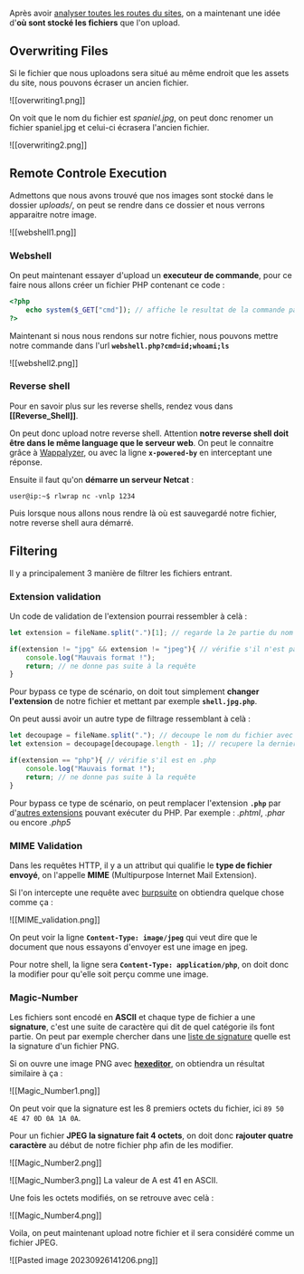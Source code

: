 
Après avoir [analyser toutes les routes du sites](Decouvertes_du_contenu.md), on a maintenant une idée d'**où sont stocké les fichiers** que l'on upload.

## __Overwriting Files__

Si le fichier que nous uploadons sera situé au même endroit que les assets du site, nous pouvons écraser un ancien fichier.

![[overwriting1.png]]

On voit que le nom du fichier est *spaniel.jpg*, on peut donc renomer un fichier spaniel.jpg et celui-ci écrasera l'ancien fichier.

![[overwriting2.png]]


## __Remote Controle Execution__

Admettons que nous avons trouvé que nos images sont stocké dans le dossier *uploads/*, on peut se rendre dans ce dossier et nous verrons apparaitre notre image.

![[webshell1.png]]

### Webshell

On peut maintenant essayer d'upload un **executeur de commande**, pour ce faire nous allons créer un fichier PHP contenant ce code :

```php
<?php  
    echo system($_GET["cmd"]); // affiche le resultat de la commande passé en paramètre  
?>
```

Maintenant si nous nous rendons sur notre fichier, nous pouvons mettre notre commande dans l'url
**`webshell.php?cmd=id;whoami;ls`**

![[webshell2.png]]


### Reverse shell

Pour en savoir plus sur les reverse shells, rendez vous dans **[[Reverse_Shell]]**.

On peut donc upload notre reverse shell. Attention **notre reverse shell doit être dans le même language que le serveur web**. On peut le connaitre grâce à [Wappalyzer](https://www.wappalyzer.com/), ou avec la ligne **`x-powered-by`** en interceptant une réponse.

Ensuite il faut qu'on **démarre un serveur Netcat** :

```shell
user@ip:~$ rlwrap nc -vnlp 1234
```

Puis lorsque nous allons nous rendre là où est sauvegardé notre fichier, notre reverse shell aura démarré.


## __Filtering__

Il y a principalement 3 manière de filtrer les fichiers entrant.

### Extension validation

Un code de validation de l'extension pourrai ressembler à celà :

```javascript
let extension = fileName.split(".")[1]; // regarde la 2e partie du nom du fichier

if(extension != "jpg" && extension != "jpeg"){ // vérifie s'il n'est pas en .jpeg
	console.log("Mauvais format !");
	return; // ne donne pas suite à la requête
}
```

Pour bypass ce type de scénario, on doit tout simplement **changer l'extension** de notre fichier et mettant par exemple  **`shell.jpg.php`**.


On peut aussi avoir un autre type de filtrage ressemblant à celà :

```javascript
let decoupage = fileName.split("."); // decoupe le nom du fichier avec les .
let extension = decoupage[decoupage.length - 1]; // recupere la derniere partie du nom

if(extension == "php"){ // vérifie s'il est en .php
	console.log("Mauvais format !");
	return; // ne donne pas suite à la requête
}
```

Pour bypass ce type de scénario, on peut remplacer l'extension **`.php`** par d'[autres extensions](https://en.wikipedia.org/wiki/PHP) pouvant exécuter du PHP. Par exemple : *.phtml*, *.phar* ou encore *.php5*

### MIME Validation

Dans les requêtes HTTP, il y a un attribut qui qualifie le **type de fichier envoyé**, on l'appelle **MIME** (Multipurpose Internet Mail Extension).

Si l'on intercepte une requête avec [burpsuite](https://portswigger.net/burp/communitydownload) on obtiendra quelque chose comme ça :

![[MIME_validation.png]]

On peut voir la ligne **`Content-Type: image/jpeg`** qui veut dire que le document que nous essayons d'envoyer est une image en jpeg.

Pour notre shell, la ligne sera **`Content-Type: application/php`**, on doit donc la modifier pour qu'elle soit perçu comme une image.


### Magic-Number

Les fichiers sont encodé en **ASCII** et chaque type de fichier a une **signature**, c'est une suite de caractère qui dit de quel catégorie ils font partie. On peut par exemple chercher dans une [liste de signature](https://en.wikipedia.org/wiki/List_of_file_signatures) quelle est la signature d'un fichier PNG.

Si on ouvre une image PNG avec **[hexeditor](https://www.kali.org/tools/ncurses-hexedit/)**, on obtiendra un résultat similaire à ça :

![[Magic_Number1.png]]

On peut voir que la signature est les 8 premiers octets du fichier, ici `89 50 4E 47 0D 0A 1A 0A`.

Pour un fichier **JPEG la signature fait 4 octets**, on doit donc **rajouter quatre caractère** au début de notre fichier php afin de les modifier.

![[Magic_Number2.png]]

![[Magic_Number3.png]]
La valeur de A est 41 en ASCII.

Une fois les octets modifiés, on se retrouve avec celà :

![[Magic_Number4.png]]

Voila, on peut maintenant upload notre fichier et il sera considéré comme un fichier JPEG.



![[Pasted image 20230926141206.png]]